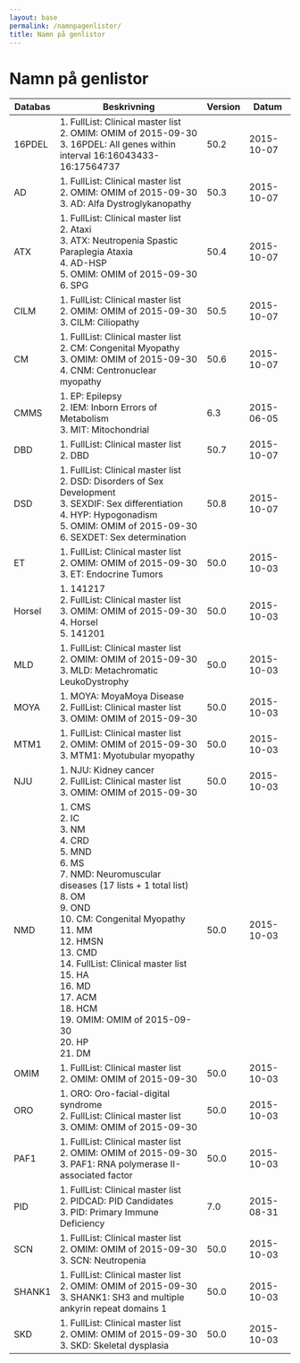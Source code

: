 ```yaml
---
layout: base
permalink: /namnpagenlistor/
title: Namn på genlistor
---
```


# Namn på genlistor

|Databas|Beskrivning|Version|Datum|
|---|---|---|---|
|16PDEL|1. FullList: Clinical master list<br />2. OMIM: OMIM of 2015-09-30<br />3. 16PDEL: All genes within interval 16:16043433-16:17564737<br />|50.2|2015-10-07|
|AD|1. FullList: Clinical master list<br />2. OMIM: OMIM of 2015-09-30<br />3. AD: Alfa Dystroglykanopathy<br />|50.3|2015-10-07|
|ATX|1. FullList: Clinical master list<br />2. Ataxi<br />3. ATX: Neutropenia Spastic Paraplegia Ataxia<br />4. AD-HSP<br />5. OMIM: OMIM of 2015-09-30<br />6. SPG<br />|50.4|2015-10-07|
|CILM|1. FullList: Clinical master list<br />2. OMIM: OMIM of 2015-09-30<br />3. CILM: Ciliopathy<br />|50.5|2015-10-07|
|CM|1. FullList: Clinical master list<br />2. CM: Congenital Myopathy<br />3. OMIM: OMIM of 2015-09-30<br />4. CNM: Centronuclear myopathy<br />|50.6|2015-10-07|
|CMMS|1. EP: Epilepsy<br />2. IEM: Inborn Errors of Metabolism<br />3. MIT: Mitochondrial<br />|6.3|2015-06-05|
|DBD|1. FullList: Clinical master list<br />2. DBD<br />|50.7|2015-10-07|
|DSD|1. FullList: Clinical master list<br />2. DSD: Disorders of Sex Development<br />3. SEXDIF: Sex differentiation<br />4. HYP: Hypogonadism<br />5. OMIM: OMIM of 2015-09-30<br />6. SEXDET: Sex determination<br />|50.8|2015-10-07|
|ET|1. FullList: Clinical master list<br />2. OMIM: OMIM of 2015-09-30<br />3. ET: Endocrine Tumors<br />|50.0|2015-10-03|
|Horsel|1. 141217<br />2. FullList: Clinical master list<br />3. OMIM: OMIM of 2015-09-30<br />4. Horsel<br />5. 141201<br />|50.0|2015-10-03|
|MLD|1. FullList: Clinical master list<br />2. OMIM: OMIM of 2015-09-30<br />3. MLD: Metachromatic LeukoDystrophy<br />|50.0|2015-10-03|
|MOYA|1. MOYA: MoyaMoya Disease<br />2. FullList: Clinical master list<br />3. OMIM: OMIM of 2015-09-30<br />|50.0|2015-10-03|
|MTM1|1. FullList: Clinical master list<br />2. OMIM: OMIM of 2015-09-30<br />3. MTM1: Myotubular myopathy<br />|50.0|2015-10-03|
|NJU|1. NJU: Kidney cancer<br />2. FullList: Clinical master list<br />3. OMIM: OMIM of 2015-09-30<br />|50.0|2015-10-03|
|NMD|1. CMS<br />2. IC<br />3. NM<br />4. CRD<br />5. MND<br />6. MS<br />7. NMD: Neuromuscular diseases (17 lists + 1 total list)<br />8. OM<br />9. OND<br />10. CM: Congenital Myopathy<br />11. MM<br />12. HMSN<br />13. CMD<br />14. FullList: Clinical master list<br />15. HA<br />16. MD<br />17. ACM<br />18. HCM<br />19. OMIM: OMIM of 2015-09-30<br />20. HP<br />21. DM<br />|50.0|2015-10-03|
|OMIM|1. FullList: Clinical master list<br />2. OMIM: OMIM of 2015-09-30<br />|50.0|2015-10-03|
|ORO|1. ORO: Oro-facial-digital syndrome<br />2. FullList: Clinical master list<br />3. OMIM: OMIM of 2015-09-30<br />|50.0|2015-10-03|
|PAF1|1. FullList: Clinical master list<br />2. OMIM: OMIM of 2015-09-30<br />3. PAF1: RNA polymerase II-associated factor<br />|50.0|2015-10-03|
|PID|1. FullList: Clinical master list<br />2. PIDCAD: PID Candidates<br />3. PID: Primary Immune Deficiency<br />|7.0|2015-08-31|
|SCN|1. FullList: Clinical master list<br />2. OMIM: OMIM of 2015-09-30<br />3. SCN: Neutropenia<br />|50.0|2015-10-03|
|SHANK1|1. FullList: Clinical master list<br />2. OMIM: OMIM of 2015-09-30<br />3. SHANK1: SH3 and multiple ankyrin repeat domains 1<br />|50.0|2015-10-03|
|SKD|1. FullList: Clinical master list<br />2. OMIM: OMIM of 2015-09-30<br />3. SKD: Skeletal dysplasia<br />|50.0|2015-10-03|
